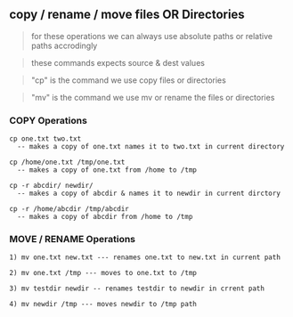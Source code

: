 ## copy / rename / move files OR Directories 

> for these operations we can always use absolute paths or relative paths accrodingly

> these commands expects source & dest values 

> "cp" is the command we use copy files or directories 

> "mv" is the command we use mv or rename the files or directories 

### COPY Operations 

```
cp one.txt two.txt  
  -- makes a copy of one.txt names it to two.txt in current directory
```
```
cp /home/one.txt /tmp/one.txt 
  -- makes a copy of one.txt from /home to /tmp
```
```
cp -r abcdir/ newdir/ 
  -- makes a copy of abcdir & names it to newdir in current dirctory
```
```
cp -r /home/abcdir /tmp/abcdir 
  -- makes a copy of abcdir from /home to /tmp
```	

### MOVE / RENAME Operations 
```
1) mv one.txt new.txt --- renames one.txt to new.txt in current path

2) mv one.txt /tmp --- moves to one.txt to /tmp

3) mv testdir newdir -- renames testdir to newdir in crrent path 

4) mv newdir /tmp --- moves newdir to /tmp path
```
